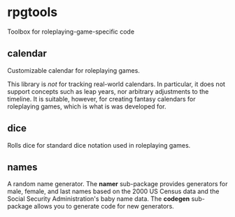# rpgtools
Toolbox for roleplaying-game-specific code

## calendar
Customizable calendar for roleplaying games.

This library is *not* for tracking real-world calendars. In particular, it
does not support concepts such as leap years, nor arbitrary adjustments
to the timeline. It is suitable, however, for creating fantasy calendars
for roleplaying games, which is what is was developed for.

## dice
Rolls dice for standard dice notation used in roleplaying games.

## names
A random name generator. The **namer** sub-package provides generators for
male, female, and last names based on the 2000 US Census data and the
Social Security Administration's baby name data. The **codegen** sub-package
allows you to generate code for new generators.
